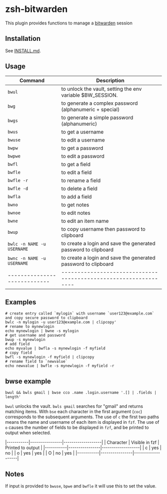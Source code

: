 # zsh-bitwarden
This plugin provides functions to manage a [bitwarden](https://github.com/bitwarden/cli) session


## Installation

See [INSTALL.md](INSTALL.md).

## Usage

| Command                    | Description                                                    |
|----------------------------|----------------------------------------------------------------|
| `bwul`                     | to unlock the vault, setting the env variable $BW_SESSION.     |
| `bwg`                      | to generate a complex password (alphanumeric + special)        |
| `bwgs`                     | to generate a simple password (alphanumeric)                   |
| `bwus`                     | to get a username                                              |
| `bwuse`                    | to edit a username                                             |
| `bwpw`                     | to get a password                                              |
| `bwpwe`                    | to edit a password                                             |
| `bwfl`                     | to get a field                                                 |
| `bwfle`                    | to edit a field                                                |
| `bwfle -r`                 | to rename a field                                              |
| `bwfle -d`                 | to delete a field                                              |
| `bwfla`                    | to add a field                                                 |
| `bwno`                     | to get notes                                                   |
| `bwnoe`                    | to edit notes                                                  |
| `bwne`                     | to edit an item name                                           |
| `bwup`                     | to copy username then password to clipboard                    |
| `bwlc -n NAME -u USERNAME` | to create a login and save the generated password to clipboard |
| `bwnc -n NAME -u USERNAME` | to create a login and save the generated password to clipboard |
|----------------------------|----------------------------------------------------------------|

## Examples

```
# create entry called `mylogin` with username `user123@example.com` and copy secure password to clipboard
bwlc -n mylogin -u user123@example.com | clipcopy'
# rename to mynewlogin
echo mynewlogin | bwne -s mylogin
# get username and password
bwup -s mynewlogin
# add field
echo myvalue | bwfla -s mynewlogin -f myfield
# copy field
bwfl -s mynewlogin -f myfield | clipcopy
# rename field to `newvalue`
echo newvalue | bwfle -s mynewlogin -f myfield -r
```

## bwse example

```
bwul && bwls gmail | bwse cco .name .login.username '.[] | .fields | length' 
```

`bwul` unlocks the vault. `bwls gmail` searches for "gmail" and returns matching items. With `bse` each character in the first argument (`coc`) corresponds to the subsequent arguments. The use of `c` the first two paths means the name and username of each item is displayed in `fzf`. The use of `o` causes the number of fields to be displayed in `fzf`, and be printed to output when selected.

|-----------|----------------|-------------------|
| Character | Visible in fzf | Printed to output |
|-----------|----------------|-------------------|
| c         | yes            | no                |
| o         | yes            | yes               |
| O         | no             | yes               |
|-----------|----------------|-------------------|

## Notes

If input is provided to `bwuse`, `bpwe` and `bwfle` it will use this to set the value.
